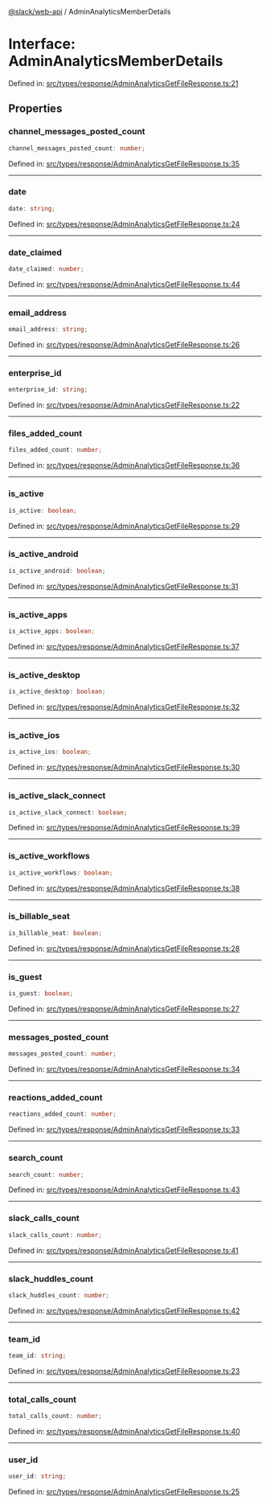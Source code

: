 [@slack/web-api](../index.md) / AdminAnalyticsMemberDetails

# Interface: AdminAnalyticsMemberDetails

Defined in: [src/types/response/AdminAnalyticsGetFileResponse.ts:21](https://github.com/slackapi/node-slack-sdk/blob/main/packages/web-api/src/types/response/AdminAnalyticsGetFileResponse.ts#L21)

## Properties

### channel\_messages\_posted\_count

```ts
channel_messages_posted_count: number;
```

Defined in: [src/types/response/AdminAnalyticsGetFileResponse.ts:35](https://github.com/slackapi/node-slack-sdk/blob/main/packages/web-api/src/types/response/AdminAnalyticsGetFileResponse.ts#L35)

***

### date

```ts
date: string;
```

Defined in: [src/types/response/AdminAnalyticsGetFileResponse.ts:24](https://github.com/slackapi/node-slack-sdk/blob/main/packages/web-api/src/types/response/AdminAnalyticsGetFileResponse.ts#L24)

***

### date\_claimed

```ts
date_claimed: number;
```

Defined in: [src/types/response/AdminAnalyticsGetFileResponse.ts:44](https://github.com/slackapi/node-slack-sdk/blob/main/packages/web-api/src/types/response/AdminAnalyticsGetFileResponse.ts#L44)

***

### email\_address

```ts
email_address: string;
```

Defined in: [src/types/response/AdminAnalyticsGetFileResponse.ts:26](https://github.com/slackapi/node-slack-sdk/blob/main/packages/web-api/src/types/response/AdminAnalyticsGetFileResponse.ts#L26)

***

### enterprise\_id

```ts
enterprise_id: string;
```

Defined in: [src/types/response/AdminAnalyticsGetFileResponse.ts:22](https://github.com/slackapi/node-slack-sdk/blob/main/packages/web-api/src/types/response/AdminAnalyticsGetFileResponse.ts#L22)

***

### files\_added\_count

```ts
files_added_count: number;
```

Defined in: [src/types/response/AdminAnalyticsGetFileResponse.ts:36](https://github.com/slackapi/node-slack-sdk/blob/main/packages/web-api/src/types/response/AdminAnalyticsGetFileResponse.ts#L36)

***

### is\_active

```ts
is_active: boolean;
```

Defined in: [src/types/response/AdminAnalyticsGetFileResponse.ts:29](https://github.com/slackapi/node-slack-sdk/blob/main/packages/web-api/src/types/response/AdminAnalyticsGetFileResponse.ts#L29)

***

### is\_active\_android

```ts
is_active_android: boolean;
```

Defined in: [src/types/response/AdminAnalyticsGetFileResponse.ts:31](https://github.com/slackapi/node-slack-sdk/blob/main/packages/web-api/src/types/response/AdminAnalyticsGetFileResponse.ts#L31)

***

### is\_active\_apps

```ts
is_active_apps: boolean;
```

Defined in: [src/types/response/AdminAnalyticsGetFileResponse.ts:37](https://github.com/slackapi/node-slack-sdk/blob/main/packages/web-api/src/types/response/AdminAnalyticsGetFileResponse.ts#L37)

***

### is\_active\_desktop

```ts
is_active_desktop: boolean;
```

Defined in: [src/types/response/AdminAnalyticsGetFileResponse.ts:32](https://github.com/slackapi/node-slack-sdk/blob/main/packages/web-api/src/types/response/AdminAnalyticsGetFileResponse.ts#L32)

***

### is\_active\_ios

```ts
is_active_ios: boolean;
```

Defined in: [src/types/response/AdminAnalyticsGetFileResponse.ts:30](https://github.com/slackapi/node-slack-sdk/blob/main/packages/web-api/src/types/response/AdminAnalyticsGetFileResponse.ts#L30)

***

### is\_active\_slack\_connect

```ts
is_active_slack_connect: boolean;
```

Defined in: [src/types/response/AdminAnalyticsGetFileResponse.ts:39](https://github.com/slackapi/node-slack-sdk/blob/main/packages/web-api/src/types/response/AdminAnalyticsGetFileResponse.ts#L39)

***

### is\_active\_workflows

```ts
is_active_workflows: boolean;
```

Defined in: [src/types/response/AdminAnalyticsGetFileResponse.ts:38](https://github.com/slackapi/node-slack-sdk/blob/main/packages/web-api/src/types/response/AdminAnalyticsGetFileResponse.ts#L38)

***

### is\_billable\_seat

```ts
is_billable_seat: boolean;
```

Defined in: [src/types/response/AdminAnalyticsGetFileResponse.ts:28](https://github.com/slackapi/node-slack-sdk/blob/main/packages/web-api/src/types/response/AdminAnalyticsGetFileResponse.ts#L28)

***

### is\_guest

```ts
is_guest: boolean;
```

Defined in: [src/types/response/AdminAnalyticsGetFileResponse.ts:27](https://github.com/slackapi/node-slack-sdk/blob/main/packages/web-api/src/types/response/AdminAnalyticsGetFileResponse.ts#L27)

***

### messages\_posted\_count

```ts
messages_posted_count: number;
```

Defined in: [src/types/response/AdminAnalyticsGetFileResponse.ts:34](https://github.com/slackapi/node-slack-sdk/blob/main/packages/web-api/src/types/response/AdminAnalyticsGetFileResponse.ts#L34)

***

### reactions\_added\_count

```ts
reactions_added_count: number;
```

Defined in: [src/types/response/AdminAnalyticsGetFileResponse.ts:33](https://github.com/slackapi/node-slack-sdk/blob/main/packages/web-api/src/types/response/AdminAnalyticsGetFileResponse.ts#L33)

***

### search\_count

```ts
search_count: number;
```

Defined in: [src/types/response/AdminAnalyticsGetFileResponse.ts:43](https://github.com/slackapi/node-slack-sdk/blob/main/packages/web-api/src/types/response/AdminAnalyticsGetFileResponse.ts#L43)

***

### slack\_calls\_count

```ts
slack_calls_count: number;
```

Defined in: [src/types/response/AdminAnalyticsGetFileResponse.ts:41](https://github.com/slackapi/node-slack-sdk/blob/main/packages/web-api/src/types/response/AdminAnalyticsGetFileResponse.ts#L41)

***

### slack\_huddles\_count

```ts
slack_huddles_count: number;
```

Defined in: [src/types/response/AdminAnalyticsGetFileResponse.ts:42](https://github.com/slackapi/node-slack-sdk/blob/main/packages/web-api/src/types/response/AdminAnalyticsGetFileResponse.ts#L42)

***

### team\_id

```ts
team_id: string;
```

Defined in: [src/types/response/AdminAnalyticsGetFileResponse.ts:23](https://github.com/slackapi/node-slack-sdk/blob/main/packages/web-api/src/types/response/AdminAnalyticsGetFileResponse.ts#L23)

***

### total\_calls\_count

```ts
total_calls_count: number;
```

Defined in: [src/types/response/AdminAnalyticsGetFileResponse.ts:40](https://github.com/slackapi/node-slack-sdk/blob/main/packages/web-api/src/types/response/AdminAnalyticsGetFileResponse.ts#L40)

***

### user\_id

```ts
user_id: string;
```

Defined in: [src/types/response/AdminAnalyticsGetFileResponse.ts:25](https://github.com/slackapi/node-slack-sdk/blob/main/packages/web-api/src/types/response/AdminAnalyticsGetFileResponse.ts#L25)
